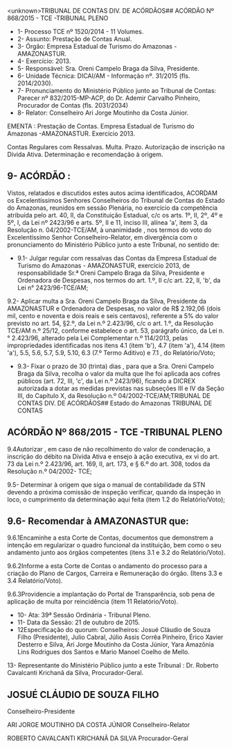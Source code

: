 &lt;unknown&gt;TRIBUNAL DE CONTAS DIV. DE ACÓRDÃOS## ACÓRDÃO Nº 868/2015 - TCE -TRIBUNAL PLENO

- 1- Processo TCE nº 1520/2014 - 11 Volumes.
- 2- Assunto: Prestação de Contas Anual.
- 3- Órgão: Empresa Estadual de Turismo do Amazonas - AMAZONASTUR.
- 4- Exercício: 2013.
- 5- Responsável: Sra. Oreni Campelo Braga da Silva, Presidente.
- 6- Unidade Técnica: DICAI/AM - Informação nº. 31/2015 (fls. 2014/2030).
- 7-  Pronunciamento  do Ministério Público  junto  ao Tribunal  de Contas: Parecer  nº 832/2015-MP-ACP, do Dr. Ademir  Carvalho Pinheiro, Procurador de Contas (fls. 2031/2034)
- 8- Relator: Conselheiro Ari Jorge Moutinho da Costa Júnior.

EMENTA : Prestação de Contas. Empresa Estadual de Turismo do Amazonas -AMAZONASTUR. Exercício 2013.

Contas  Regulares  com  Ressalvas.  Multa.  Prazo. Autorização de inscrição na Dívida Ativa. Determinação e recomendação à origem.

## 9- ACÓRDÃO :

Vistos, relatados e discutidos estes autos acima identificados, ACORDAM os Excelentíssimos Senhores Conselheiros do Tribunal de Contas do Estado do Amazonas, reunidos em sessão Plenária, no exercício da competência atribuída pelo art. 40, II, da Constituição Estadual, c/c os arts. 1º, II, 2º, 4º e 5º, I, da Lei nº 2423/96 e arts.  5º,  II  e  11,  inciso  III,  alínea  'a',  item  3,  da  Resolução  n.  04/2002-TCE/AM, à unanimidade ,  nos  termos  do  voto  do  Excelentíssimo  Senhor  Conselheiro-Relator, em divergência com o pronunciamento do Ministério Público junto a este Tribunal, no sentido de:

- 9.1-  Julgar regular com  ressalvas das  Contas  da  Empresa  Estadual  de Turismo do Amazonas - AMAZONASTUR, exercício 2013, de responsabilidade Sr.ª Oreni Campelo Braga da Silva, Presidente  e Ordenadora de Despesas, nos termos do art. 1.º, II c/c art. 22, II, 'b', da Lei n° 2423/96-TCE/AM;

9.2-  Aplicar multa a  Sra.  Oreni  Campelo  Braga  da  Silva,  Presidente  da AMAZONASTUR e Ordenadora de Despesas, no valor de R$ 2.192,06 (dois mil, cento e noventa e dois reais e seis centavos), referente a 5% do valor previsto no art. 54, §2.º, da  Lei  n.º  2.423/96,  c/c  o  art. 1.º, da  Resolução  TCE/AM  n.º  25/12,  conforme estabelece o art. 53, parágrafo único, da Lei n.° 2.423/96, alterado pela Lei Complementar n.º 114/2013, pelas impropriedades identificadas nos itens 4.1 (item 'b'), 4.7 (item 'a'), 4.14 (item 'a'), 5.5, 5.6, 5.7, 5.9, 5.10, 6.3 (7.º Termo Aditivo) e 7.1 , do Relatório/Voto;

- 9.3- Fixar o prazo de 30 (trinta) dias , para que a Sra. Oreni Campelo Braga da Silva, recolha o valor da multa que lhe foi aplicada aos cofres públicos (art. 72, III, 'c', da  Lei  n.º  2423/96),  ficando  a  DICREX  autorizada  a  dotar  as  medidas  previstas  nas subseções III e IV da Seção III, do Capítulo X, da Resolução n.º 04/2002-TCE/AM;TRIBUNAL DE CONTAS DIV. DE ACÓRDÃOS## Estado do Amazonas TRIBUNAL DE CONTAS

## ACÓRDÃO Nº 868/2015 - TCE -TRIBUNAL PLENO

9.4Autorizar ,  em  caso  de  não  recolhimento  do  valor  de  condenação,  a inscrição do débito na Dívida Ativa e ensejo à ação executiva, ex vi do art. 73 da Lei n.º 2.423/96, art. 169, II, art. 173, e § 6.º do art. 308, todos da Resolução n.º 04/2002- TCE;

9.5-  Determinar à  origem  que  siga  o  manual  de  contabilidade  da  STN devendo  a  próxima  comissão  de  inspeção  verificar,  quando  da  inspeção  in  loco,  o cumprimento da determinação aqui feita (item 1.2 do Relatório/Voto);

## 9.6- Recomendar à AMAZONASTUR que:

9.6.1Encaminhe a esta Corte de Contas, documentos que demonstrem a intenção em regularizar o quadro funcional da instituição, bem como o seu andamento junto aos órgãos competentes (itens 3.1 e 3.2 do Relatório/Voto).

9.6.2Informe a esta Corte de Contas o andamento do processo para a criação  do  Plano  de  Cargos,  Carreira  e  Remuneração  do  órgão. (Itens 3.3  e  3.4 Relatório/Voto).

9.6.3Providencie a implantação do Portal de Transparência, sob pena de aplicação de multa por reincidência (item 11 Relatório/Voto).

- 10- Ata: 39ª Sessão Ordinária - Tribunal Pleno.
- 11- Data da Sessão: 21 de outubro de 2015.
- 12Especificação do quorum: Conselheiros: Josué Cláudio de Souza Filho (Presidente), Julio Cabral,  Júlio  Assis Corrêa Pinheiro, Érico Xavier Desterro e Silva, Ari Jorge  Moutinho  da  Costa  Júnior,  Yara  Amazônia  Lins  Rodrigues  dos  Santos  e  Mario Manoel Coelho de Mello.

13- Representante do Ministério Público junto a este Tribunal : Dr. Roberto Cavalcanti Krichanã da Silva, Procurador-Geral.

## JOSUÉ CLÁUDIO DE SOUZA FILHO

Conselheiro-Presidente

ARI JORGE MOUTINHO DA COSTA JÚNIOR Conselheiro-Relator

ROBERTO CAVALCANTI KRICHANÃ DA SILVA Procurador-Geral